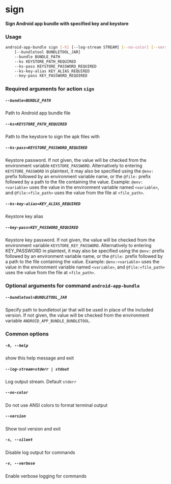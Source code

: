 
sign
====


**Sign Android app bundle with specified key and keystore**
### Usage
```bash
android-app-bundle sign [-h] [--log-stream STREAM] [--no-color] [--version] [-s] [-v]
    [--bundletool BUNDLETOOL_JAR]
    --bundle BUNDLE_PATH
    --ks KEYSTORE_PATH_REQUIRED
    --ks-pass KEYSTORE_PASSWORD_REQUIRED
    --ks-key-alias KEY_ALIAS_REQUIRED
    --key-pass KEY_PASSWORD_REQUIRED
```
### Required arguments for action `sign`

##### `--bundle=BUNDLE_PATH`


Path to Android app bundle file
##### `--ks=KEYSTORE_PATH_REQUIRED`


Path to the keystore to sign the apk files with
##### `--ks-pass=KEYSTORE_PASSWORD_REQUIRED`


Keystore password. If not given, the value will be checked from the environment variable `KEYSTORE_PASSWORD`. Alternatively to entering `KEYSTORE_PASSWORD` in plaintext, it may also be specified using the `@env:` prefix followed by an environment variable name, or the `@file:` prefix followed by a path to the file containing the value. Example: `@env:<variable>` uses the value in the environment variable named `<variable>`, and `@file:<file_path>` uses the value from the file at `<file_path>`.
##### `--ks-key-alias=KEY_ALIAS_REQUIRED`


Keystore key alias
##### `--key-pass=KEY_PASSWORD_REQUIRED`


Keystore key password. If not given, the value will be checked from the environment variable `KEYSTORE_KEY_PASSWORD`. Alternatively to entering KEY_PASSWORD in plaintext, it may also be specified using the `@env:` prefix followed by an environment variable name, or the `@file:` prefix followed by a path to the file containing the value. Example: `@env:<variable>` uses the value in the environment variable named `<variable>`, and `@file:<file_path>` uses the value from the file at `<file_path>`.
### Optional arguments for command `android-app-bundle`

##### `--bundletool=BUNDLETOOL_JAR`


Specify path to bundletool jar that will be used in place of the included version. If not given, the value will be checked from the environment variable `ANDROID_APP_BUNDLE_BUNDLETOOL`.
### Common options

##### `-h, --help`


show this help message and exit
##### `--log-stream=stderr | stdout`


Log output stream. Default `stderr`
##### `--no-color`


Do not use ANSI colors to format terminal output
##### `--version`


Show tool version and exit
##### `-s, --silent`


Disable log output for commands
##### `-v, --verbose`


Enable verbose logging for commands

